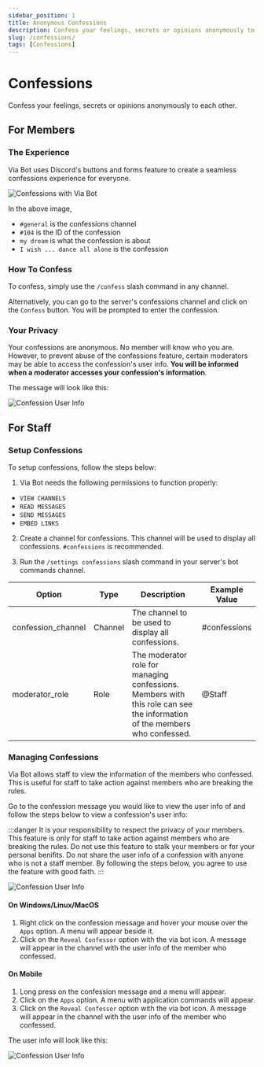 ```yaml
---
sidebar_position: 1
title: Anonymous Confessions
description: Confess your feelings, secrets or opinions anonymously to each other. 
slug: /confessions/
tags: [Confessions]
---
```


# Confessions
Confess your feelings, secrets or opinions anonymously to each other.

## For Members
### The Experience
Via Bot uses Discord's buttons and forms feature to create a seamless confessions experience for everyone.

![Confessions with Via Bot](/img/docs/confessions.gif)

In the above image,
- `#general` is the confessions channel
- `#104` is the ID of the confession
- `my dream` is what the confession is about
- `I wish ... dance all alone` is the confession

### How To Confess
To confess, simply use the `/confess` slash command in any channel. 

Alternatively, you can go to the server's confessions channel and click on the `Confess` button. You will be prompted to enter the confession.

### Your Privacy
Your confessions are anonymous. No member will know who you are. However, to prevent abuse of the confessions feature, certain moderators may be able to access the confession's user info. **You will be informed when a moderator accesses your confession's information**. 

The message will look like this:

![Confession User Info](/img/docs/confessor_reveal_alert.png)


## For Staff

### Setup Confessions
To setup confessions, follow the steps below:
1. Via Bot needs the following permissions to function properly:
- `VIEW CHANNELS`
- `READ MESSAGES`
- `SEND MESSAGES` 
- `EMBED LINKS` 

2. Create a channel for confessions. This channel will be used to display all confessions. `#confessions` is recommended.

3. Run the `/settings confessions` slash command in your server's bot commands channel.

| Option | Type | Description | Example Value |
|---|---|---|---|
| confession_channel | Channel | The channel to be used to display all confessions. | #confessions |
| moderator_role | Role | The moderator role for managing confessions. Members with this role can see the information of the members who confessed. | @Staff |


### Managing Confessions
Via Bot allows staff to view the information of the members who confessed. This is useful for staff to take action against members who are breaking the rules. 

Go to the confession message you would like to view the user info of and follow the steps below to view a confession's user info:

:::danger It is your responsibility to respect the privacy of your members.
This feature is only for staff to take action against members who are breaking the rules. Do not use this feature to stalk your members or for your personal benifits. Do not share the user info of a confession with anyone who is not a staff member. By following the steps below, you agree to use the feature with good faith.
:::

![Confession User Info](/img/docs/reveal_confessor.png)
#### On Windows/Linux/MacOS
1. Right click on the confession message and hover your mouse over the `Apps` option. A menu will appear beside it.
2. Click on the `Reveal Confessor` option with the via bot icon. A message will appear in the channel with the user info of the member who confessed.

#### On Mobile
1. Long press on the confession message and a menu will appear.
2. Click on the `Apps` option. A menu with application commands will appear.
3. Click on the `Reveal Confessor` option with the via bot icon. A message will appear in the channel with the user info of the member who confessed.

The user info will look like this:

![Confession User Info](/img/docs/confession_user_info.png)

